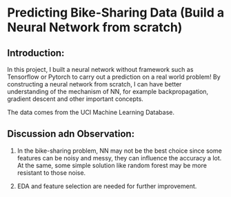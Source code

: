 # Predicting Bike-Sharing Data (Build a Neural Network from scratch)

## Introduction:
In this project, I built a neural network without framework such as Tensorflow or Pytorch to carry out a prediction on a real world problem! By constructing a neural network from scratch, I can have better understanding of the mechanism of NN, for example backpropagation, gradient descent and other important concepts. 

The data comes from the UCI Machine Learning Database.

## Discussion adn Observation:

1. In the bike-sharing problem, NN may not be the best choice since some features can be noisy and messy, they can influence the accuracy a lot. At the same, some simple solution like random forest may be more resistant to those noise.

2. EDA and feature selection are needed for further improvement.  


